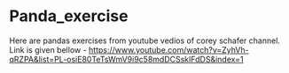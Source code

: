 # Panda_exercise
Here are pandas exercises from youtube vedios of corey schafer channel.
Link is given bellow -
https://www.youtube.com/watch?v=ZyhVh-qRZPA&list=PL-osiE80TeTsWmV9i9c58mdDCSskIFdDS&index=1
